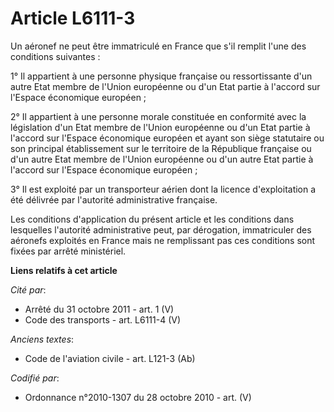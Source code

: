 # Article L6111-3

Un aéronef ne peut être immatriculé en France que s'il remplit l'une des conditions suivantes :

1° Il appartient à une personne physique française ou ressortissante d'un autre Etat membre de l'Union européenne ou d'un
Etat partie à l'accord sur l'Espace économique européen ;

2° Il appartient à une personne morale constituée en conformité avec la législation d'un Etat membre de l'Union européenne ou
d'un Etat partie à l'accord sur l'Espace économique européen et ayant son siège statutaire ou son principal établissement sur
le territoire de la République française ou d'un autre Etat membre de l'Union européenne ou d'un autre Etat partie à l'accord
sur l'Espace économique européen ;

3° Il est exploité par un transporteur aérien dont la licence d'exploitation a été délivrée par l'autorité administrative
française.

Les conditions d'application du présent article et les conditions dans lesquelles l'autorité administrative peut, par
dérogation, immatriculer des aéronefs exploités en France mais ne remplissant pas ces conditions sont fixées par arrêté
ministériel.

**Liens relatifs à cet article**

_Cité par_:

  - Arrêté du 31 octobre 2011 - art. 1 (V)
  - Code des transports - art. L6111-4 (V)

_Anciens textes_:

  - Code de l'aviation civile - art. L121-3 (Ab)

_Codifié par_:

  - Ordonnance n°2010-1307 du 28 octobre 2010 - art. (V)
